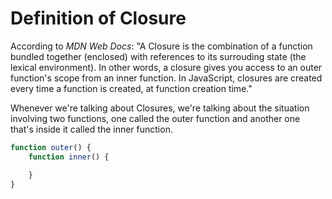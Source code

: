 # Definition of Closure

According to *MDN Web Docs*: "A Closure is the combination of a function bundled together (enclosed) with references to its surrouding state (the lexical environment). In other words, a closure gives you access to an outer function's scope from an inner function. In JavaScript, closures are created every time a function is created, at function creation time."

Whenever we're talking about Closures, we're talking about the situation involving two functions, one called the outer function and another one that's inside it called the inner function.

```JavaScript
function outer() {
    function inner() {

    }
}
```

